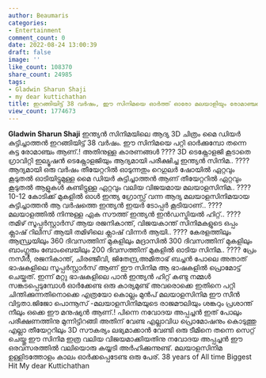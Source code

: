 ```yaml
---
author: Beaumaris
categories:
- Entertainment
comment_count: 0
date: 2022-08-24 13:00:39
draft: false
image: ''
like_count: 108370
share_count: 24985
tags:
- Gladwin Sharun Shaji
- my dear kuttichathan
title: ഇറങ്ങിയിട്ട് 38 വർഷം, ഈ സിനിമയെ ഓർത്ത് ഓരോ മലയാളിയും രോമാഞ്ചപ്പെടാനുള്ള 7 കാരണങ്ങൾ
view_count: 1774673
---
```


**Gladwin Sharun Shaji** ഇന്ത്യൻ സിനിമയിലെ ആദ്യ 3D ചിത്രം മൈ ഡിയർ കുട്ടിച്ചാത്തൻ ഇറങ്ങിയിട്ട് 38 വർഷം. ഈ സിനിമയെ പറ്റി ഓർക്കുമ്പോ തന്നെ കട്ട രോമാഞ്ചം ആണ്.! അതിനുള്ള കാരണങ്ങൾ ???? 3D ടെക്നോളജി കൂടാതെ ഗ്രാവിറ്റി ഇല്യൂഷന്‍ ടെക്നോളജിയും ആദ്യമായി പരീക്ഷിച്ച ഇന്ത്യൻ സിനിമ.. ???? ആദ്യമായി ഒരു വർഷം തീയേറ്ററിൽ ഓടുന്നതും റെഗുലർ ഷോയിൽ ഏറ്റവും കൂടുതൽ ഓടിയിട്ടുമുള്ള മൈ ഡിയർ കുട്ടിച്ചാത്തൻ ആണ് തീയേറ്ററിൽ ഏറ്റവും കൂടുതൽ ആളുകൾ കണ്ടിട്ടുള്ള ഏറ്റവും വലിയ വിജയമായ മലയാളസിനിമ.. ???? 10-12 കോടിക്ക് മുകളിൽ ഓൾ ഇന്ത്യ ഗ്രോസ്സ് വന്ന ആദ്യ മലയാളസിനിമയായ കുട്ടിച്ചാത്തൻ ആ വർഷത്തെ ഇന്ത്യൻ ഇയർ ടോപ്പർ കൂടിയാണ്.. ???? മലയാളത്തിൽ നിന്നുള്ള ഏക സൗത്ത് ഇന്ത്യൻ ഇൻഡസ്ട്രിയൽ ഹിറ്റ്‌.. ???? തമിഴ് സൂപ്പർസ്റ്റാർസ് ആയ രജനികാന്ത്, വിജയകാന്ത് സിനിമകളുടെ ഒപ്പം ക്ലാഷ് റിലീസ് ആയി തമിഴിലെ ക്ലാഷ് വിന്നർ ആയി.. ???? കേരളത്തിലും ആന്ധ്രയിലും 360 ദിവസത്തിന് മുകളിലും മദ്രാസിൽ 300 ദിവസത്തിന് മുകളിലും ബാംഗ്ലൂരും ബോംബെയിലും 200 ദിവസത്തിന് മുകളിൽ ഓടിയ സിനിമ.. ???? പ്രേം നസീർ, രജനികാന്ത്, ചിരഞ്ജീവി, ജിതേന്ദ്ര,അമിതാഭ് ബച്ചൻ പോലെ അതാത് ഭാഷകളിലെ സൂപ്പർസ്റ്റാർസ് ആണ് ഈ സിനിമ ആ ഭാഷകളിൽ പ്രൊമോട്ട് ചെയ്തത്. ഇന്ന് മറ്റു ഭാഷകളിലെ പാൻ ഇന്ത്യൻ ഹിറ്റ്‌ കണ്ടു നമ്മൾ സങ്കടപ്പെടുമ്പോൾ ഓർക്കേണ്ട ഒരു കാര്യമുണ്ട് അവരൊക്കെ ഇതിനെ പറ്റി ചിന്തിക്കുന്നതിനൊക്കെ എത്രയോ കൊല്ലം മുൻപ് മലയാളസിനിമ ഈ സീൻ വിട്ടതാ.ജിജോ പൊന്നൂസ് -മലയാളസിനിമയുടെ രാജമൗലിയും ശങ്കറും പ്രശാന്ത് നീലും ഒക്കെ ഈ മനുഷ്യൻ ആണ്.! പിന്നെ നവോദയ അപ്പച്ചൻ ഇത് പോലും പരീക്ഷണത്തിനു മുന്നിട്ടിറങ്ങി അതിന് വേണ്ട എല്ലാവിധ പ്രൊമോഷനും കൊടുത്തു എല്ലാ തീയേറ്ററിലും 3D സൗകര്യം ലഭ്യമാക്കാൻ വേണ്ടി ഒരു ടീമിനെ തന്നെ സെറ്റ് ചെയ്തു ഈ സിനിമ ഇത്ര വലിയ വിജയമാക്കിയതിനു നവോദയ അപ്പച്ചൻ ഈ ഒരവസരത്തിൽ വലിയൊരു കയ്യടി അർഹിക്കുന്നുണ്ട്. മലയാളസിനിമ ഉള്ളിടത്തോളം കാലം ഓർക്കപ്പെടേണ്ട ഒരു പേര്. 38 years of All time Biggest Hit My dear Kuttichathan
